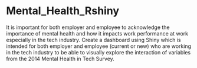 # Mental_Health_Rshiny

It is important for both employer and employee to acknowledge the importance of mental health and how it impacts work performance at work especially in the tech industry. Create a dashboard using Shiny which is intended for both employer and employee (current or new) who are working in the tech industry to be able to visually explore the interaction of variables from the 2014 Mental Health in Tech Survey. 


